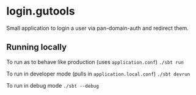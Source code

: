 # login.gutools

Small application to login a user via pan-domain-auth and redirect them.

## Running locally

To run as to behave like production (uses `application.conf`) `./sbt run`

To run in developer mode (pulls in `application.local.conf`) `./sbt devrun`

To run in debug mode `./sbt --debug`